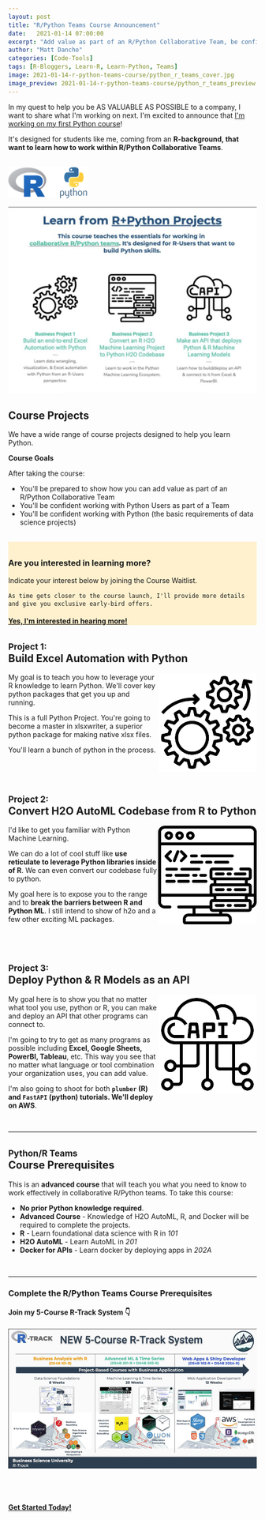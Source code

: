 ```yaml
---
layout: post
title: "R/Python Teams Course Announcement"
date:   2021-01-14 07:00:00
excerpt: "Add value as part of an R/Python Collaborative Team, be confident working with Python Users as part of a Team and working with Python."
author: "Matt Dancho"
categories: [Code-Tools]
tags: [R-Bloggers, Learn-R, Learn-Python, Teams]
image: 2021-01-14-r-python-teams-course/python_r_teams_cover.jpg
image_preview: 2021-01-14-r-python-teams-course/python_r_teams_preview.jpg
---
```



In my quest to help you be AS VALUABLE AS POSSIBLE to a company, I want to share what I'm working on next. I'm excited to announce that [I'm working on my first Python course](https://mailchi.mp/business-science/r-python-teams)!

It's designed for students like me, coming from an **R-background, that want to learn how to work within R/Python Collaborative Teams**. 

<br>

<img src="/assets/2021-01-14-r-python-teams-course/r_python_logos.png" style="border:0; box-shadow:none !important;">

![R and Python Course](/assets/2021-01-14-r-python-teams-course/learn_from_r_python.jpg) 

## Course Projects

We have a wide range of course projects designed to help you learn Python.
 
**Course Goals**

After taking the course:

- You'll be prepared to show how you can add value as part of an R/Python Collaborative Team
- You'll be confident working with Python Users as part of a Team
- You'll be confident working with Python (the basic requirements of data science projects)

<br>

<div class="well bg-default text-center" style="background-color: #fff1ce; padding-top:10px;">
  <h3>Are you interested in learning more?</h3>
  <p>
    Indicate your interest below by joining the Course Waitlist.

    As time gets closer to the course launch, I'll provide more details and give you exclusive early-bird offers. 
  </p>
  
  <a href="https://mailchi.mp/business-science/r-python-teams" class="btn btn-md btn-success"><h4>Yes, I'm interested in hearing more!</h4></a>
</div>


<h2><small>Project 1:</small><br>Build Excel Automation with Python</h2>

<img src="/assets/2021-01-14-r-python-teams-course/project_1.png" align="right" />My goal is to teach you how to leverage your R knowledge to learn Python. We'll cover key python packages that get you up and running.

This is a full Python Project. You're going to become a master in xlsxwriter, a superior python package for making native xlsx files. 

You'll learn a bunch of python in the process.

<br><br>


<h2><small>Project 2:</small><br>Convert H2O AutoML Codebase from R to Python</h2>

<img src="/assets/2021-01-14-r-python-teams-course/project_2.png" align="right" />I'd like to get you familiar with Python Machine Learning.

We can do a lot of cool stuff like **use reticulate to leverage Python libraries inside of R**. We can even convert our codebase fully to python.

My goal here is to expose you to the range and to **break the barriers between R and Python ML**. I still intend to show of h2o and a few other exciting ML packages.

<br><br>


<h2><small>Project 3:</small><br>Deploy Python & R Models as an API</h2>

<img src="/assets/2021-01-14-r-python-teams-course/project_3.png" align="right" />My goal here is to show you that no matter what tool you use, python or R, you can make and deploy an API that other programs can connect to.

I'm going to try to get as many programs as possible including **Excel, Google Sheets, PowerBI, Tableau**, etc. This way you see that no matter what language or tool combination your organization uses, you can add value.

I'm also going to shoot for both **`plumber` (R) and `FastAPI` (python) tutorials. We'll deploy on AWS**. 


<br>
<hr style="border-top: #515151;"/>

<h2><small>Python/R Teams</small><br>Course Prerequisites</h2>

This is an **advanced course** that will teach you what you need to know to work effectively in collaborative R/Python teams. To take this course:

- **No prior Python knowledge required**.
- **Advanced Course** - Knowledge of H2O AutoML, R, and Docker will be required to complete the projects.
- **R** - Learn foundational data science with R in _101_
- **H2O AutoML** - Learn AutoML in _201_
- **Docker for APIs** - Learn docker by deploying apps in _202A_


<br>
<hr>

<div class="text-center">
  <h3>Complete the R/Python Teams Course Prerequisites</h3>

  <h4>Join my 5-Course R-Track System 👇</h4>

  <a href="https://university.business-science.io/p/5-course-bundle-machine-learning-web-apps-time-series/" border="0"><img src="/assets/2021-01-14-r-python-teams-course/r-track.jpg"></a>

  <br><br>
  <a href="https://university.business-science.io/p/5-course-bundle-machine-learning-web-apps-time-series/" class="btn btn-md btn-success"><h4>Get Started Today!</h4></a>
</div>

